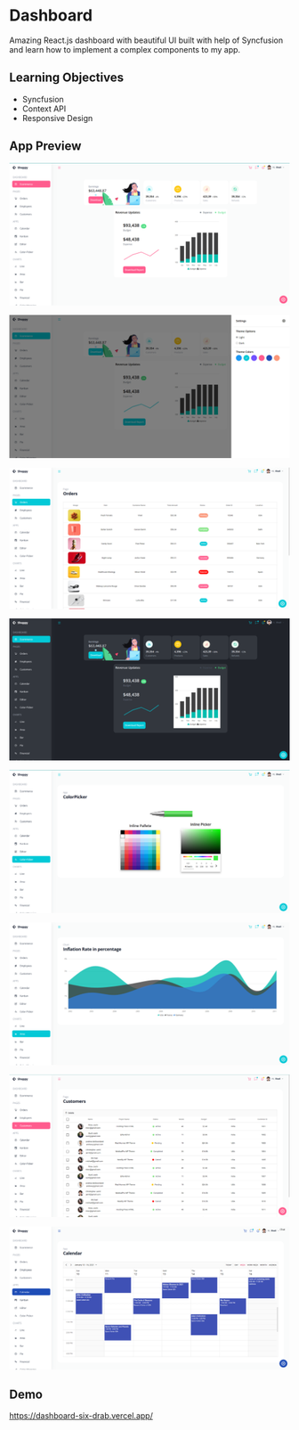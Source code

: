 # Dashboard

Amazing React.js dashboard with beautiful UI built with help of Syncfusion and learn how to implement a complex components to my app.

## Learning Objectives

- Syncfusion
- Context API
- Responsive Design

## App Preview

![](src//images/d1.png)

![](src//images/d2.png)

![](src//images/d3.png)

![](src//images/d4.png)

![](src//images/d5.png)

![](src//images/d6.png)

![](src//images/d7.png)

![](src//images/d8.png)

## Demo

https://dashboard-six-drab.vercel.app/
